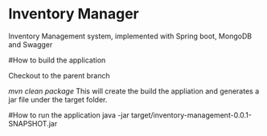 # Inventory Manager

Inventory Management system, implemented with Spring boot, MongoDB and Swagger

#How to build the application

Checkout to the parent branch

*mvn clean package*
This will create the build the appliation and generates a jar file under the target folder.

#How to run the application
java -jar target/inventory-management-0.0.1-SNAPSHOT.jar 